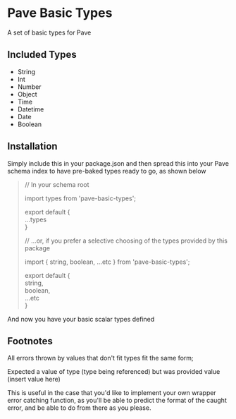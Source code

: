 # Pave Basic Types
A set of basic types for Pave

## Included Types

- String
- Int
- Number
- Object
- Time
- Datetime
- Date
- Boolean

## Installation

Simply include this in your package.json and then spread this into your Pave schema index to have pre-baked types ready to go, as shown below


> // In your schema root
>
> import types from 'pave-basic-types';
>
> export default {<br>
>   ...types<br>
> }
>
> // ...or, if you prefer a selective choosing of the types provided by this package
> 
> import { string, boolean, ...etc } from 'pave-basic-types';
>
> export default {<br>
>   string,<br>
>   boolean,<br>
>   ...etc<br>
> }

And now you have your basic scalar types defined

## Footnotes

All errors thrown by values that don't fit types fit the same form;

Expected a value of type (type being referenced) but was provided value (insert value here)

This is useful in the case that you'd like to implement your own wrapper error catching function, as you'll be able to predict the format of the caught error, and be able to do from there as you please.
